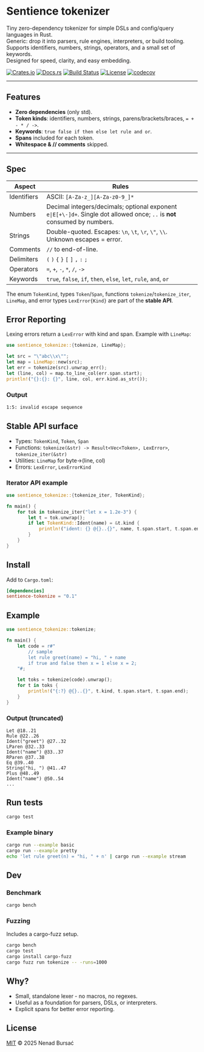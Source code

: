 # Sentience tokenizer

Tiny zero-dependency tokenizer for simple DSLs and config/query languages in Rust.  
Generic: drop it into parsers, rule engines, interpreters, or build tooling.  
Supports identifiers, numbers, strings, operators, and a small set of keywords.  
Designed for speed, clarity, and easy embedding.

[![Crates.io](https://img.shields.io/crates/v/sentience-tokenize.svg)](https://crates.io/crates/sentience-tokenize)
[![Docs.rs](https://img.shields.io/docsrs/sentience-tokenize)](https://docs.rs/sentience-tokenize)
[![Build Status](https://img.shields.io/github/actions/workflow/status/nbursa/sentience-tokenize/ci.yml?branch=main)](https://github.com/nbursa/sentience-tokenize/actions)
[![License](https://img.shields.io/github/license/nbursa/sentience-tokenize)](https://github.com/nbursa/sentience-tokenize/blob/main/LICENSE)
[![codecov](https://codecov.io/gh/nbursa/sentience-tokenize/branch/main/graph/badge.svg)](https://codecov.io/gh/nbursa/sentience-tokenize)

---

## Features

- **Zero dependencies** (only std).
- **Token kinds**: identifiers, numbers, strings, parens/brackets/braces, `= + - * / ->`.
- **Keywords**: `true false if then else let rule and or`.
- **Spans** included for each token.
- **Whitespace & // comments** skipped.

---

## Spec

| Aspect       | Rules |
|--------------|------|
| Identifiers  | ASCII: `[A-Za-z_][A-Za-z0-9_]*` |
| Numbers      | Decimal integers/decimals; optional exponent `e\|E[+\-]d+`. Single dot allowed once; `..` is **not** consumed by numbers. |
| Strings      | Double-quoted. Escapes: `\n`, `\t`, `\r`, `\"`, `\\`. Unknown escapes = error. |
| Comments     | `//` to end-of-line. |
| Delimiters   | `(` `)` `{` `}` `[` `]` `,` `:` `;` |
| Operators    | `=`, `+`, `-`, `*`, `/`, `->` |
| Keywords     | `true`, `false`, `if`, `then`, `else`, `let`, `rule`, `and`, `or` |

The enum `TokenKind`, types `Token`/`Span`, functions `tokenize`/`tokenize_iter`, `LineMap`, and error types `LexError{Kind}` are part of the **stable API**.

## Error Reporting

Lexing errors return a `LexError` with kind and span. Example with `LineMap`:

```rust
use sentience_tokenize::{tokenize, LineMap};

let src = "\"abc\\x\"";
let map = LineMap::new(src);
let err = tokenize(src).unwrap_err();
let (line, col) = map.to_line_col(err.span.start);
println!("{}:{}: {}", line, col, err.kind.as_str());
```

### Output

```sh
1:5: invalid escape sequence
```

## Stable API surface

- Types: `TokenKind`, `Token`, `Span`
- Functions: `tokenize(&str) -> Result<Vec<Token>, LexError>`, `tokenize_iter(&str)`
- Utilities: `LineMap` for byte→(line, col)
- Errors: `LexError`, `LexErrorKind`

### Iterator API example

```rust
use sentience_tokenize::{tokenize_iter, TokenKind};

fn main() {
    for tok in tokenize_iter("let x = 1.2e-3") {
        let t = tok.unwrap();
        if let TokenKind::Ident(name) = &t.kind {
            println!("ident: {} @{}..{}", name, t.span.start, t.span.end);
        }
    }
}
```

## Install

Add to `Cargo.toml`:

```toml
[dependencies]
sentience-tokenize = "0.1"
```

## Example

```rust
use sentience_tokenize::tokenize;

fn main() {
    let code = r#"
        // sample
        let rule greet(name) = "hi, " + name
        if true and false then x = 1 else x = 2;
    "#;

    let toks = tokenize(code).unwrap();
    for t in toks {
        println!("{:?} @{}..{}", t.kind, t.span.start, t.span.end);
    }
}
```

### Output (truncated)

```text
Let @18..21
Rule @22..26
Ident("greet") @27..32
LParen @32..33
Ident("name") @33..37
RParen @37..38
Eq @39..40
String("hi, ") @41..47
Plus @48..49
Ident("name") @50..54
...
```

## Run tests

```sh
cargo test
```

### Example binary

```sh
cargo run --example basic
cargo run --example pretty
echo 'let rule greet(n) = "hi, " + n' | cargo run --example stream
```

## Dev

### Benchmark

```sh
cargo bench
```

### Fuzzing

Includes a cargo-fuzz setup.

```sh
cargo bench
cargo test
cargo install cargo-fuzz
cargo fuzz run tokenize -- -runs=1000
```

## Why?

- Small, standalone lexer - no macros, no regexes.
- Useful as a foundation for parsers, DSLs, or interpreters.
- Explicit spans for better error reporting.

## License

[MIT](./LICENSE) © 2025 Nenad Bursać
